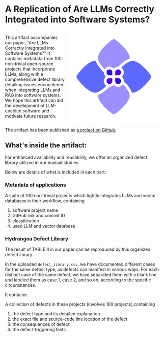 # A Replication of Are LLMs Correctly Integrated into Software Systems?
<div style="overflow: auto;">
  <img src="./Hydrangea.png" alt="Alt text" width="300" style="float: right; margin-left: 10px;">
  <p>
    This artifact accompanies our paper, "Are LLMs Correctly Integrated into Software Systems?" It contains metadata from 100 non-trivial open-source projects that incorporate LLMs, along with a comprehensive defect library detailing issues encountered when integrating LLMs and RAG into software systems. We hope this artifact can aid the development of LLM-enabled software and motivate future research.
  </p>
</div>


The artifact has been published as [a project on Github](https://github.com/SOFTWARE-2024/Hydrangea).

## What's inside the artifact:

For enhanced availability and reusability, we offer an organized defect library utilized in our manual studies.

Below are details of what is included in each part:

### Metadata of applications
A suite of 100 non-trivial projects which tightly integrates LLMs and vector databases in their workflow, containing
   1. software project name
   2. GitHub link and commit ID
   3. classification
   4. used LLM and vector database

### Hydrangea Defect Library
The result of TABLE Ⅱ in our paper can be reproduced by this organized defect library. 

In the uploaded `defect_library.csv`, we have documented different cases for the same defect type, as defects can manifest in various ways. For each distinct case of the same defect, we have separated them with a blank line and labeled them as case 1, case 2, and so on, according to the specific circumstances.

It contains:

A collection of defects in these projects (involves 100 projects),containing
   1. the defect type and its detailed explanation
   2. the exact file and source-code line location of the defect
   3. the consequences of defect
   4. the defect-triggering tests





